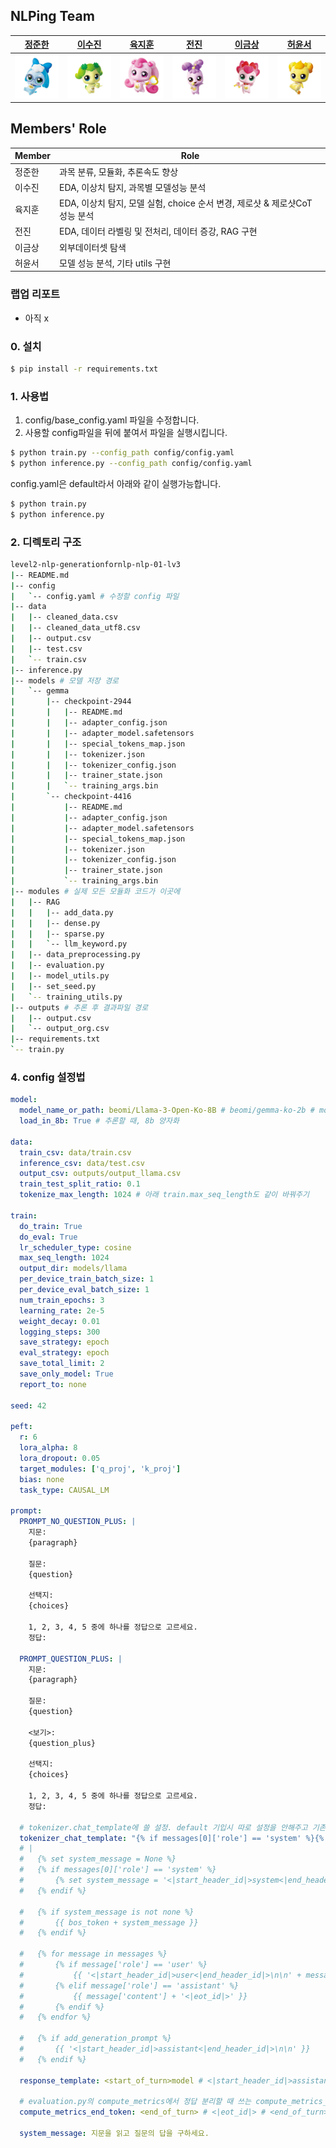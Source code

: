 ## NLPing Team

|[정준한](https://github.com/junhanjeong)|[이수진](https://github.com/owlemily)|[육지훈](https://github.com/jihunyuk)|[전진](https://github.com/jeenie2727)|[이금상](https://github.com/GeumSangLEE)|[허윤서](https://github.com/Yunseo-Lab)|
|:-:|:-:|:-:|:-:|:-:|:-:|
|<a href="https://github.com/junhanjeong"><img src="profile/바로핑.png" width='300px'></a>|<a href="https://github.com/owlemily"><img src="profile/차차핑.png" width='300px'></a>|<a href="https://github.com/jihunyuk"><img src="profile/하츄핑.png" width='300px'></a>|<a href="https://github.com/jeenie2727"><img src="profile/라라핑.png" width='300px'></a>|<a href="https://github.com/GeumSangLEE"><img src="profile/해핑.png" width='300px'></a>|<a href="https://github.com/Yunseo-Lab"><img src="profile/아자핑.png" width='300px'></a>|

## Members' Role
| Member | Role | 
| --- | --- |
| 정준한 | 과목 분류, 모듈화, 추론속도 향상 |
| 이수진 | EDA, 이상치 탐지, 과목별 모델성능 분석 |
| 육지훈 | EDA, 이상치 탐지, 모델 실험, choice 순서 변경, 제로샷 & 제로샷CoT 성능 분석 |
| 전진 | EDA, 데이터 라벨링 및 전처리, 데이터 증강, RAG 구현 |
| 이금상 | 외부데이터셋 탐색 |
| 허윤서 | 모델 성능 분석, 기타 utils 구현 |

### 랩업 리포트
- 아직 x

### 0. 설치
```Bash
$ pip install -r requirements.txt
```

### 1. 사용법
1. config/base_config.yaml 파일을 수정합니다.
2. 사용할 config파일을 뒤에 붙여서 파일을 실행시킵니다. 
```Bash
$ python train.py --config_path config/config.yaml
$ python inference.py --config_path config/config.yaml
```
config.yaml은 default라서 아래와 같이 실행가능합니다.
```Bash
$ python train.py
$ python inference.py
```

### 2. 디렉토리 구조
```Bash
level2-nlp-generationfornlp-nlp-01-lv3
|-- README.md
|-- config
|   `-- config.yaml # 수정할 config 파일
|-- data
|   |-- cleaned_data.csv
|   |-- cleaned_data_utf8.csv
|   |-- output.csv
|   |-- test.csv
|   `-- train.csv
|-- inference.py
|-- models # 모델 저장 경로
|   `-- gemma
|       |-- checkpoint-2944
|       |   |-- README.md
|       |   |-- adapter_config.json
|       |   |-- adapter_model.safetensors
|       |   |-- special_tokens_map.json
|       |   |-- tokenizer.json
|       |   |-- tokenizer_config.json
|       |   |-- trainer_state.json
|       |   `-- training_args.bin
|       `-- checkpoint-4416
|           |-- README.md
|           |-- adapter_config.json
|           |-- adapter_model.safetensors
|           |-- special_tokens_map.json
|           |-- tokenizer.json
|           |-- tokenizer_config.json
|           |-- trainer_state.json
|           `-- training_args.bin
|-- modules # 실제 모든 모듈화 코드가 이곳에
|   |-- RAG
|   |   |-- add_data.py
|   |   |-- dense.py
|   |   |-- sparse.py
|   |   `-- llm_keyword.py
|   |-- data_preprocessing.py
|   |-- evaluation.py
|   |-- model_utils.py
|   |-- set_seed.py
|   `-- training_utils.py
|-- outputs # 추론 후 결과파일 경로
|   |-- output.csv
|   `-- output_org.csv
|-- requirements.txt
`-- train.py
```


### 4. config 설정법
```YAML
model:
  model_name_or_path: beomi/Llama-3-Open-Ko-8B # beomi/gemma-ko-2b # models/gemma/checkpoint-4416 #beomi/gemma-ko-2b
  load_in_8b: True # 추론할 때, 8b 양자화

data:
  train_csv: data/train.csv
  inference_csv: data/test.csv
  output_csv: outputs/output_llama.csv
  train_test_split_ratio: 0.1
  tokenize_max_length: 1024 # 아래 train.max_seq_length도 같이 바꿔주기

train:
  do_train: True
  do_eval: True
  lr_scheduler_type: cosine
  max_seq_length: 1024
  output_dir: models/llama
  per_device_train_batch_size: 1
  per_device_eval_batch_size: 1
  num_train_epochs: 3
  learning_rate: 2e-5
  weight_decay: 0.01
  logging_steps: 300
  save_strategy: epoch
  eval_strategy: epoch
  save_total_limit: 2
  save_only_model: True
  report_to: none

seed: 42

peft:
  r: 6
  lora_alpha: 8
  lora_dropout: 0.05
  target_modules: ['q_proj', 'k_proj']
  bias: none
  task_type: CAUSAL_LM

prompt:
  PROMPT_NO_QUESTION_PLUS: |
    지문:
    {paragraph}

    질문:
    {question}

    선택지:
    {choices}

    1, 2, 3, 4, 5 중에 하나를 정답으로 고르세요.
    정답:
    
  PROMPT_QUESTION_PLUS: |
    지문:
    {paragraph}

    질문:
    {question}

    <보기>:
    {question_plus}

    선택지:
    {choices}

    1, 2, 3, 4, 5 중에 하나를 정답으로 고르세요.
    정답:

  # tokenizer.chat_template에 쓸 설정. default 기입시 따로 설정을 안해주고 기존 tokenizer의 chat_template을 사용한다.
  tokenizer_chat_template: "{% if messages[0]['role'] == 'system' %}{% set system_message = messages[0]['content'] %}{% endif %}{% if system_message is defined %}{{ system_message }}{% endif %}{% for message in messages %}{% set content = message['content'] %}{% if message['role'] == 'user' %}{{ '<start_of_turn>user\n' + content + '<end_of_turn>\n<start_of_turn>model\n' }}{% elif message['role'] == 'assistant' %}{{ content + '<end_of_turn>\n' }}{% endif %}{% endfor %}"
  # |
  #   {% set system_message = None %}
  #   {% if messages[0]['role'] == 'system' %}
  #       {% set system_message = '<|start_header_id|>system<|end_header_id|>\n\n' + messages[0]['content'] + '<|eot_id|>' %}
  #   {% endif %}

  #   {% if system_message is not none %}
  #       {{ bos_token + system_message }}
  #   {% endif %}

  #   {% for message in messages %}
  #       {% if message['role'] == 'user' %}
  #           {{ '<|start_header_id|>user<|end_header_id|>\n\n' + message['content'] + '<|eot_id|>' + '<|start_header_id|>assistant<|end_header_id|>\n\n'}}
  #       {% elif message['role'] == 'assistant' %}
  #           {{ message['content'] + '<|eot_id|>' }}
  #       {% endif %}
  #   {% endfor %}

  #   {% if add_generation_prompt %}
  #       {{ '<|start_header_id|>assistant<|end_header_id|>\n\n' }}
  #   {% endif %}
  
  response_template: <start_of_turn>model # <|start_header_id|>assistant<|end_header_id|>\n\n # <start_of_turn>model
  
  # evaluation.py의 compute_metrics에서 정답 분리할 때 쓰는 compute_metrics_split
  compute_metrics_end_token: <end_of_turn> # <|eot_id|> # <end_of_turn>

  system_message: 지문을 읽고 질문의 답을 구하세요.
```
